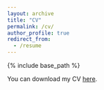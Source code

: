 ```yaml
---
layout: archive
title: "CV"
permalink: /cv/
author_profile: true
redirect_from:
  - /resume
---
```


{% include base_path %}

You can download my CV [here](https://robertfritzsche.de/files/cv-fritzsche-10-2020.pdf).
